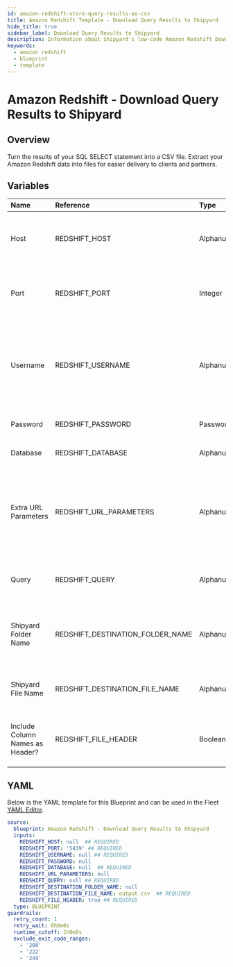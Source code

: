 ```yaml
---
id: amazon-redshift-store-query-results-as-csv
title: Amazon Redshift Template - Download Query Results to Shipyard
hide_title: true
sidebar_label: Download Query Results to Shipyard
description: Information about Shipyard's low-code Amazon Redshift Download Query Results to Shipyard blueprint. Turn the results of your SQL SELECT statement into a CSV file.
keywords:
  - amazon redshift
  - blueprint
  - template
---
```


# Amazon Redshift - Download Query Results to Shipyard



## Overview

Turn the results of your SQL SELECT statement into a CSV file. Extract your Amazon Redshift data into files for easier delivery to clients and partners.


## Variables

| Name | Reference | Type | Required | Default | Options | Description             |
|:-----|:----------|:-----|:---------|:--------|:--------|:------------------------|
| Host | REDSHIFT_HOST | Alphanumeric | :white_check_mark: | - | - | The domain or the IP address of the database you want to connect to. |
| Port | REDSHIFT_PORT | Integer | :white_check_mark: | `"5439"` | - | Port number where the database accepts inbound connections. |
| Username | REDSHIFT_USERNAME | Alphanumeric | :white_check_mark: | - | - | Username configured as part of the database credentials. See Authorization documentation for more information. |
| Password | REDSHIFT_PASSWORD | Password | :heavy_minus_sign: | - | - | Password for the provided username |
| Database | REDSHIFT_DATABASE | Alphanumeric | :white_check_mark: | - | - | Name of the database to connect to. |
| Extra URL Parameters | REDSHIFT_URL_PARAMETERS | Alphanumeric | :heavy_minus_sign: | - | - | Extra parameters that will be placed at the end of the connection string, after the "?". Must be separated by "&" |
| Query | REDSHIFT_QUERY | Alphanumeric | :white_check_mark: | - | - | A SELECT statement that returns data. Formatting is ignored |
| Shipyard Folder Name | REDSHIFT_DESTINATION_FOLDER_NAME | Alphanumeric | :heavy_minus_sign: | - | - | Folder where the file will be created. Leave blank to store in the current working directory |
| Shipyard File Name | REDSHIFT_DESTINATION_FILE_NAME | Alphanumeric | :white_check_mark: | `output.csv` | - | File name that will be created with the results of the query |
| Include Column Names as Header? | REDSHIFT_FILE_HEADER | Boolean | :white_check_mark: | `True` | - | If checked, your CSV file will include a header row with column names. |




## YAML

Below is the YAML template for this Blueprint and can be used in the
Fleet [YAML Editor](../../reference/fleets/yaml-editor.md).

```yaml
source:
  blueprint: Amazon Redshift - Download Query Results to Shipyard
  inputs:
    REDSHIFT_HOST: null  ## REQUIRED
    REDSHIFT_PORT: '5439' ## REQUIRED
    REDSHIFT_USERNAME: null ## REQUIRED
    REDSHIFT_PASSWORD: null
    REDSHIFT_DATABASE: null  ## REQUIRED
    REDSHIFT_URL_PARAMETERS: null
    REDSHIFT_QUERY: null ## REQUIRED
    REDSHIFT_DESTINATION_FOLDER_NAME: null
    REDSHIFT_DESTINATION_FILE_NAME: output.csv  ## REQUIRED
    REDSHIFT_FILE_HEADER: true ## REQUIRED
  type: BLUEPRINT
guardrails:
  retry_count: 1
  retry_wait: 0h0m0s
  runtime_cutoff: 1h0m0s
  exclude_exit_code_ranges:
    - '200'
    - '222'
    - '249'
 ```


